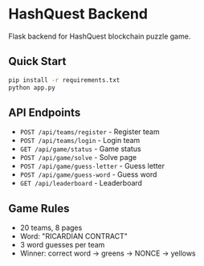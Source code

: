 # HashQuest Backend

Flask backend for HashQuest blockchain puzzle game.

## Quick Start

```bash
pip install -r requirements.txt
python app.py
```

## API Endpoints

- `POST /api/teams/register` - Register team
- `POST /api/teams/login` - Login team
- `GET /api/game/status` - Game status
- `POST /api/game/solve` - Solve page
- `POST /api/game/guess-letter` - Guess letter
- `POST /api/game/guess-word` - Guess word
- `GET /api/leaderboard` - Leaderboard

## Game Rules

- 20 teams, 8 pages
- Word: "RICARDIAN CONTRACT"
- 3 word guesses per team
- Winner: correct word → greens → NONCE → yellows

